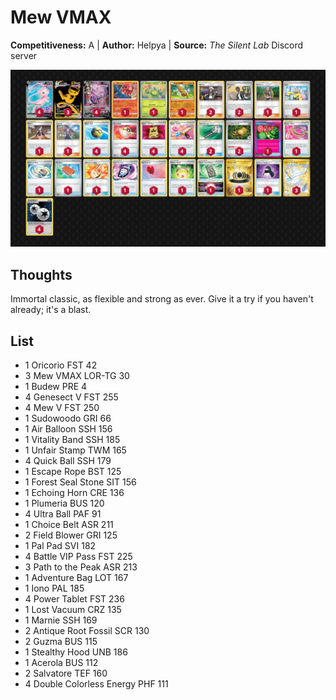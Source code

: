 # Mew VMAX

**Competitiveness:** A | **Author:** Helpya | **Source:** *The Silent Lab* Discord server

![decklist](../../!Images/Live%20Expanded/3SUM-DRI/Mew%20VMAX.png)

## Thoughts
Immortal classic, as flexible and strong as ever. Give it a try if you haven't already; it's a blast.

## List
* 1 Oricorio FST 42
* 3 Mew VMAX LOR-TG 30
* 1 Budew PRE 4
* 4 Genesect V FST 255
* 4 Mew V FST 250
* 1 Sudowoodo GRI 66
* 1 Air Balloon SSH 156
* 1 Vitality Band SSH 185
* 1 Unfair Stamp TWM 165
* 4 Quick Ball SSH 179
* 1 Escape Rope BST 125
* 1 Forest Seal Stone SIT 156
* 1 Echoing Horn CRE 136
* 1 Plumeria BUS 120
* 4 Ultra Ball PAF 91
* 1 Choice Belt ASR 211
* 2 Field Blower GRI 125
* 1 Pal Pad SVI 182
* 4 Battle VIP Pass FST 225
* 3 Path to the Peak ASR 213
* 1 Adventure Bag LOT 167
* 1 Iono PAL 185
* 4 Power Tablet FST 236
* 1 Lost Vacuum CRZ 135
* 1 Marnie SSH 169
* 2 Antique Root Fossil SCR 130
* 2 Guzma BUS 115
* 1 Stealthy Hood UNB 186
* 1 Acerola BUS 112
* 2 Salvatore TEF 160
* 4 Double Colorless Energy PHF 111
